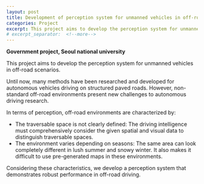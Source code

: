 ```yaml
---
layout: post
title: Development of perception system for unmanned vehicles in off-road scenarios
categories: Project
excerpt: This project aims to develop the perception system for unmanned vehicles in off-road scenarios.
# excerpt_separator:  <!--more-->
---
```


**Government project, Seoul national university**

This project aims to develop the perception system for unmanned vehicles in off-road scenarios.

Until now, many methods have been researched and developed for autonomous vehicles driving on structured paved roads. However, non-standard off-road environments present new challenges to autonomous driving research.

In terms of perception, off-road environments are characterized by:

* The traversable space is not clearly defined: The driving intelligence must comprehensively consider the given spatial and visual data to distinguish traversable spaces.
* The environment varies depending on seasons: The same area can look completely different in lush summer and snowy winter. It also makes it difficult to use pre-generated maps in these environments.

Considering these characteristics, we develop a perception system that demonstrates robust performance in off-road driving.